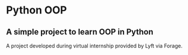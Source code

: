 # Python OOP
## A simple project to learn OOP in Python
A project developed during virtual internship provided by Lyft via Forage.
